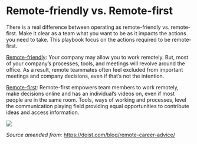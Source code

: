 # Remote-friendly vs. Remote-first

There is a real difference between operating as remote-friendly vs. remote-first.  Make it clear as a team what you want to be as it impacts the actions you need to take.  This playbook focus on the actions required to be remote-first. 

[Remote-friendly](https://doist.com/blog/remote-career-advice/): Your company may allow you to work remotely. But, most of your company’s processes, tools, and meetings will revolve around the office. As a result, remote teammates often feel excluded from important meetings and company decisions, even if that’s not the intention. 

[Remote-first](https://doist.com/blog/remote-career-advice/): Remote-first empowers team members to work remotely, make decisions online and has an individual’s videos on, even if most people are in the same room. Tools, ways of working and processes, level the communication playing field providing equal opportunities to contribute ideas and access information.

![](https://lh3.googleusercontent.com/zvJUUUqG5EXRksT6VwC3zqD9Qy_7YzDH9Vof9KF_taJkSJe9kZ5D86UAozobuIv-_xYcLTYC8M7B4PzrciRDpqZ1V3D7ju-3sYs3SytozlEBnKX5yMpsR4Dbvk5OHiP5k6FSCBnL)

_Source amended from:_ https://doist.com/blog/remote-career-advice/  
  


